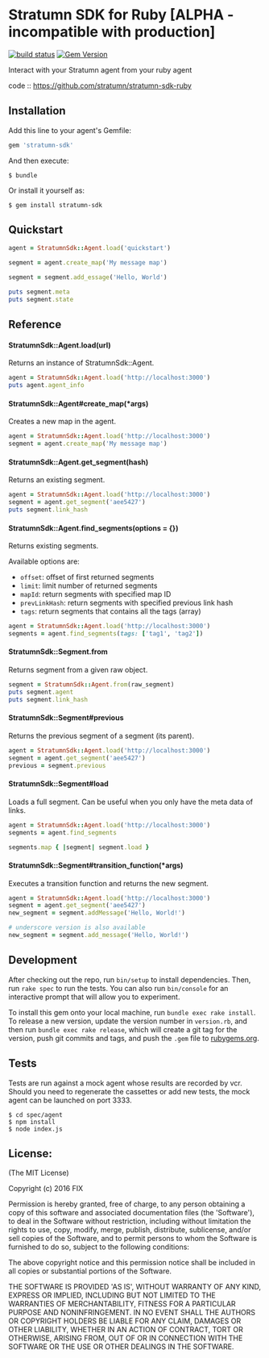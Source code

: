 # Stratumn SDK for Ruby [ALPHA - incompatible with production]

[![build status](https://travis-ci.org/stratumn/stratumn-sdk-ruby.svg?branch=master)](https://travis-ci.org/stratumn/stratumn-sdk-ruby.svg?branch=master)
[![Gem Version](https://badge.fury.io/rb/stratumn_sdk.svg)](https://badge.fury.io/rb/stratumn_sdk)

Interact with your Stratumn agent from your ruby agent

code  :: https://github.com/stratumn/stratumn-sdk-ruby

## Installation

Add this line to your agent's Gemfile:

```ruby
gem 'stratumn-sdk'
```

And then execute:

    $ bundle

Or install it yourself as:

    $ gem install stratumn-sdk

## Quickstart

```ruby
agent = StratumnSdk::Agent.load('quickstart')

segment = agent.create_map('My message map')

segment = segment.add_essage('Hello, World')

puts segment.meta
puts segment.state
```
 
## Reference
 
#### StratumnSdk::Agent.load(url)
 
Returns an instance of StratumnSdk::Agent.
 
```ruby
agent = StratumnSdk::Agent.load('http://localhost:3000')
puts agent.agent_info
```

#### StratumnSdk::Agent#create_map(*args)

Creates a new map in the agent.

```ruby
agent = StratumnSdk::Agent.load('http://localhost:3000')
segment = agent.create_map('My message map')
```

#### StratumnSdk::Agent.get_segment(hash)

Returns an existing segment.

```ruby
agent = StratumnSdk::Agent.load('http://localhost:3000')
segment = agent.get_segment('aee5427')
puts segment.link_hash
```

#### StratumnSdk::Agent.find_segments(options = {})

Returns existing segments.

Available options are:

- `offset`: offset of first returned segments
- `limit`: limit number of returned segments
- `mapId`: return segments with specified map ID
- `prevLinkHash`: return segments with specified previous link hash
- `tags`: return segments that contains all the tags (array)

```ruby
agent = StratumnSdk::Agent.load('http://localhost:3000')
segments = agent.find_segments(tags: ['tag1', 'tag2'])
```

#### StratumnSdk::Segment.from

Returns segment from a given raw object.

```ruby
segment = StratumnSdk::Agent.from(raw_segment)
puts segment.agent
puts segment.link_hash
```

#### StratumnSdk::Segment#previous

Returns the previous segment of a segment (its parent).

```ruby
agent = StratumnSdk::Agent.load('http://localhost:3000')
segment = agent.get_segment('aee5427')
previous = segment.previous
```

#### StratumnSdk::Segment#load

Loads a full segment. Can be useful when you only have the meta data of links.

```ruby
agent = StratumnSdk::Agent.load('http://localhost:3000')
segments = agent.find_segments

segments.map { |segment| segment.load }
```

#### StratumnSdk::Segment#transition_function(*args)

Executes a transition function and returns the new segment.

```ruby
agent = StratumnSdk::Agent.load('http://localhost:3000')
segment = agent.get_segment('aee5427')
new_segment = segment.addMessage('Hello, World!')

# underscore version is also available
new_segment = segment.add_message('Hello, World!')
```

## Development

After checking out the repo, run `bin/setup` to install dependencies. Then, run `rake spec` to run the tests. You can also run `bin/console` for an interactive prompt that will allow you to experiment.

To install this gem onto your local machine, run `bundle exec rake install`. To release a new version, update the version number in `version.rb`, and then run `bundle exec rake release`, which will create a git tag for the version, push git commits and tags, and push the `.gem` file to [rubygems.org](https://rubygems.org).

## Tests

Tests are run against a mock agent whose results are recorded by vcr.
Should you need to regenerate the cassettes or add new tests, the mock agent can be launched on port 3333.

```
$ cd spec/agent
$ npm install
$ node index.js
```


## License:

(The MIT License)

Copyright (c) 2016 FIX

Permission is hereby granted, free of charge, to any person obtaining
a copy of this software and associated documentation files (the
'Software'), to deal in the Software without restriction, including
without limitation the rights to use, copy, modify, merge, publish,
distribute, sublicense, and/or sell copies of the Software, and to
permit persons to whom the Software is furnished to do so, subject to
the following conditions:

The above copyright notice and this permission notice shall be
included in all copies or substantial portions of the Software.

THE SOFTWARE IS PROVIDED 'AS IS', WITHOUT WARRANTY OF ANY KIND,
EXPRESS OR IMPLIED, INCLUDING BUT NOT LIMITED TO THE WARRANTIES OF
MERCHANTABILITY, FITNESS FOR A PARTICULAR PURPOSE AND NONINFRINGEMENT.
IN NO EVENT SHALL THE AUTHORS OR COPYRIGHT HOLDERS BE LIABLE FOR ANY
CLAIM, DAMAGES OR OTHER LIABILITY, WHETHER IN AN ACTION OF CONTRACT,
TORT OR OTHERWISE, ARISING FROM, OUT OF OR IN CONNECTION WITH THE
SOFTWARE OR THE USE OR OTHER DEALINGS IN THE SOFTWARE.
